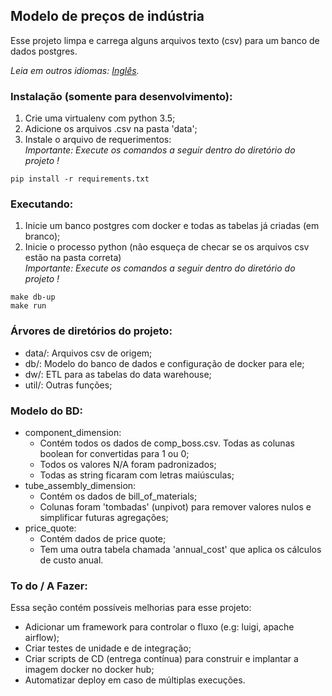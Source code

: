 ## Modelo de preços de indústria

Esse projeto limpa e carrega alguns arquivos texto (csv) para um banco de dados postgres.

*Leia em outros idiomas: [Inglês](README.md).*

### Instalação (somente para desenvolvimento):

1) Crie uma virtualenv com python 3.5;
1) Adicione os arquivos .csv na pasta 'data';
1) Instale o arquivo de requerimentos: \
_Importante: Execute os comandos a seguir dentro do diretório do projeto !_
```
pip install -r requirements.txt
```

### Executando:
 
1) Inicie um banco postgres com docker e todas as tabelas já criadas (em branco);
1) Inicie o processo python (não esqueça de checar se os arquivos csv estão na pasta correta) \
_Importante: Execute os comandos a seguir dentro do diretório do projeto !_
```
make db-up
make run
```

### Árvores de diretórios do projeto:

- data/: Arquivos csv de origem;
- db/: Modelo do banco de dados e configuração de docker para ele;
- dw/: ETL para as tabelas do data warehouse;
- util/: Outras funções;

### Modelo do BD:

- component_dimension: 
	- Contém todos os dados de comp_boss.csv. Todas as colunas boolean for convertidas para 1 ou 0;
	- Todos os valores N/A foram padronizados;
	- Todas as string ficaram com letras maiúsculas;
- tube_assembly_dimension:
	- Contém os dados de bill_of_materials;
	- Colunas foram 'tombadas' (unpivot) para remover valores nulos e simplificar futuras agregações;
- price_quote:
	- Contém dados de price quote;
	- Tem uma outra tabela chamada 'annual_cost' que aplica os cálculos de custo anual.
	
### To do / A Fazer:
Essa seção contém possíveis melhorias para esse projeto:
- Adicionar um framework para controlar o fluxo (e.g: luigi, apache airflow);
- Criar testes de unidade e de integração;
- Criar scripts de CD (entrega contínua) para construir e implantar a imagem docker no docker hub;
- Automatizar deploy em caso de múltiplas execuções.
